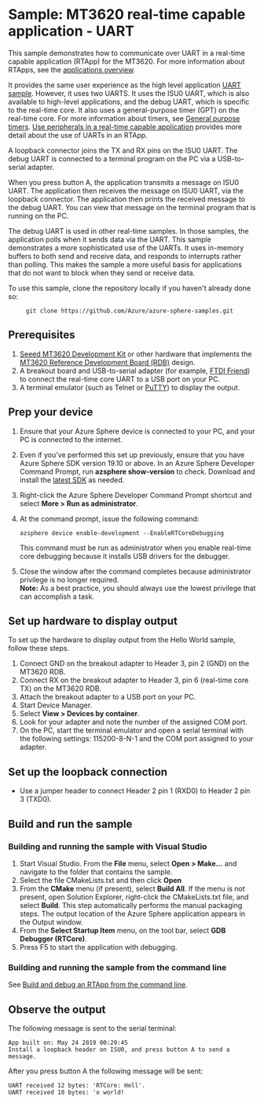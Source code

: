
# Sample: MT3620 real-time capable application - UART

This sample demonstrates how to communicate over UART in a real-time capable application (RTApp) for the MT3620. For more information about RTApps, see the [applications overview](https://docs.microsoft.com/azure-sphere/app-development/applications-overview).

It provides the same user experience as the high level application [UART sample](../UART_HighLevelApp/README.md). However, it uses two UARTS. It uses the ISU0 UART, which is also available to high-level applications, and the debug UART, which is specific to the real-time core. It also uses a general-purpose timer (GPT) on the real-time core. For more information about timers, see [General purpose timers](https://docs.microsoft.com/azure-sphere/app-development/use-peripherals-rt.md##general-purpose-timers). [Use peripherals in a real-time capable application](https://docs.microsoft.com/azure-sphere/app-development/use-peripherals-rt) provides more detail about the use of UARTs in an RTApp.

A loopback connector joins the TX and RX pins on the ISU0 UART. The debug UART is connected to a terminal program on the PC via a USB-to-serial adapter.

When you press button A, the application transmits a message on ISU0 UART. The application then receives the message on ISU0 UART, via the loopback connector. The application then prints the received message to the debug UART. You can view that message on the terminal program that is running on the PC.

The debug UART is used in other real-time samples. In those samples, the application polls when it sends data via the UART. This sample demonstrates a more sophisticated use of the UARTs. It uses in-memory buffers to both send and receive data, and responds to interrupts rather than polling. This makes the sample a more useful basis for applications that do not want to block when they send or receive data.

To use this sample, clone the repository locally if you haven't already done so:

```shell
     git clone https://github.com/Azure/azure-sphere-samples.git
```

## Prerequisites

1. [Seeed MT3620 Development Kit](https://aka.ms/azurespheredevkits) or other hardware that implements the [MT3620 Reference Development Board (RDB)](https://docs.microsoft.com/azure-sphere/hardware/mt3620-reference-board-design) design.
1. A breakout board and USB-to-serial adapter (for example, [FTDI Friend](https://www.digikey.com/catalog/en/partgroup/ftdi-friend/60311)) to connect the real-time core UART to a USB port on your PC. 
1. A terminal emulator (such as Telnet or [PuTTY](https://www.chiark.greenend.org.uk/~sgtatham/putty/)) to display the output.

## Prep your device

1. Ensure that your Azure Sphere device is connected to your PC, and your PC is connected to the internet.
1. Even if you've performed this set up previously, ensure that you have Azure Sphere SDK version 19.10 or above. In an Azure Sphere Developer Command Prompt, run **azsphere show-version** to check. Download and install the [latest SDK](https://aka.ms/AzureSphereSDKDownload) as needed.
1. Right-click the Azure Sphere Developer Command Prompt shortcut and select **More > Run as administrator**.
1. At the command prompt, issue the following command:

   ```shell
   azsphere device enable-development --EnableRTCoreDebugging
   ```

   This command must be run as administrator when you enable real-time core debugging because it installs USB drivers for the debugger.
1. Close the window after the command completes because administrator privilege is no longer required.  
    **Note:** As a best practice, you should always use the lowest privilege that can accomplish a task.

## Set up hardware to display output

To set up the hardware to display output from the Hello World sample, follow these steps.

1. Connect GND on the breakout adapter to Header 3, pin 2 (GND) on the MT3620 RDB.
1. Connect RX on the breakout adapter to Header 3, pin 6 (real-time core TX) on the MT3620 RDB.
1. Attach the breakout adapter to a USB port on your PC.
1. Start Device Manager.
1. Select **View > Devices by container**.
1. Look for your adapter and note the number of the assigned COM port.
1. On the PC, start the terminal emulator and open a serial terminal with the following settings: 115200-8-N-1 and the COM port assigned to your adapter.

## Set up the loopback connection

- Use a jumper header to connect Header 2 pin 1 (RXD0) to Header 2 pin 3 (TXD0).

## Build and run the sample

### Building and running the sample with Visual Studio
  
1. Start Visual Studio. From the **File** menu, select **Open > Make...** and navigate to the folder that contains the sample.
1. Select the file CMakeLists.txt and then click **Open**
1. From the **CMake** menu (if present), select **Build All**. If the menu is not present, open Solution Explorer, right-click the CMakeLists.txt file, and select **Build**. This step automatically performs the manual packaging steps. The output location of the Azure Sphere application appears in the Output window.
1. From the **Select Startup Item** menu, on the tool bar, select **GDB Debugger (RTCore)**.
1. Press F5 to start the application with debugging.

### Building and running the sample from the command line

See [Build and debug an RTApp from the command line](https://docs.microsoft.com/azure-sphere/app-development/rtapp-manual-build).

## Observe the output

The following message is sent to the serial terminal:

   ```UART_RTApp_MT3620_BareMetal
   App built on: May 24 2019 00:29:45
   Install a loopback header on ISU0, and press button A to send a message.
   ```  

   After you press button A the following message will be sent:  

   ```
   UART received 12 bytes: 'RTCore: Hell'.
   UART received 10 bytes: 'o world!
   ```
